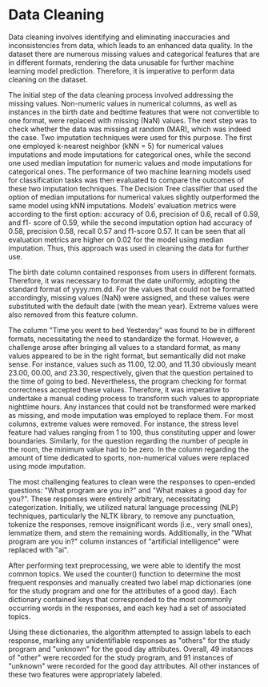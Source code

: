 # Data Cleaning

Data cleaning involves identifying and eliminating inaccuracies and inconsistencies from data, which leads to an enhanced data quality. In the dataset there are numerous missing values and categorical features that are in different formats, rendering the data unusable for further machine learning model prediction. Therefore, it is imperative to perform data cleaning on the dataset.

The initial step of the data cleaning process involved addressing the missing values. Non-numeric values in numerical columns, as well as instances in the birth date and bedtime features that were not convertible to one format, were replaced with missing (NaN) values. The next step was to check whether the data was missing at random (MAR), which was indeed the case. Two imputation techniques were used for this purpose. The first one employed k-nearest neighbor (kNN = 5) for numerical values
imputations and mode imputations for categorical ones, while the second one used median imputation for numeric values and mode imputations for categorical ones. The performance of two machine learning models used for classification tasks was then evaluated to compare the outcomes of these two imputation techniques. The Decision Tree classifier that used the option of median imputations for numerical values slightly outperformed the same model using kNN imputations. Models’ evaluation metrics were according to the first option: accuracy of 0.6, precision of 0.6, recall of 0.59, and f1- score of 0.59, while the second imputation option had accuracy of 0.58, precision 0.58, recall 0.57 and f1-score 0.57. It can be seen that all evaluation metrics are higher on 0.02 for the model using median imputation. Thus, this approach was used in cleaning the data for further use.

The birth date column contained responses from users in different formats. Therefore, it was necessary to format the date uniformly, adopting the standard format of yyyy.mm.dd. For the values that could not be formatted accordingly, missing values (NaN) were assigned, and these values were substituted with the default date (with the mean year). Extreme values were also removed from this feature column.

The column "Time you went to bed Yesterday" was found to be in different formats, necessitating the need to standardize the format. However, a challenge arose after bringing all values to a standard format, as many values appeared to be in the right format, but semantically did not make sense. For instance, values such as 11.00, 12.00, and 11.30 obviously meant 23.00, 00.00, and 23.30, respectively, given that the question pertained to the time of going to bed. Nevertheless, the program checking for format correctness accepted these values. Therefore, it was imperative to undertake a manual coding process to transform such values to appropriate nighttime hours. Any instances that could not be transformed were marked as missing, and mode imputation was employed to replace them. For most columns, extreme values were removed. For instance, the stress level feature had values ranging from 1 to 100, thus constituting upper and lower boundaries. Similarly, for the question regarding the number of people in the room, the minimum value had to be zero.
In the column regarding the amount of time dedicated to sports, non-numerical values were replaced using mode imputation.

The most challenging features to clean were the responses to open-ended questions: "What program are you in?" and "What makes a good day for you?". These responses
were entirely arbitrary, necessitating categorization. Initially, we utilized natural language processing (NLP) techniques, particularly the NLTK library, to remove any punctuation, tokenize the responses, remove insignificant words (i.e., very small ones), lemmatize them, and stem the remaining words. Additionally, in the "What program are you in?" column instances of "artificial intelligence" were replaced with "ai".

After performing text preprocessing, we were able to identify the most common topics. We used the counter() function to determine the most frequent responses and manually created two label map dictionaries (one for the study program and one for the attributes of a good day). Each dictionary contained keys that corresponded to the most commonly occurring words in the responses, and each key had a set of associated topics.

Using these dictionaries, the algorithm attempted to assign labels to each response, marking any unidentifiable responses as "others" for the study program and "unknown" for the good day attributes. Overall, 49 instances of "other" were recorded for the study program, and 91 instances of "unknown" were recorded for the good day attributes. All other instances of these two features were appropriately labeled.
